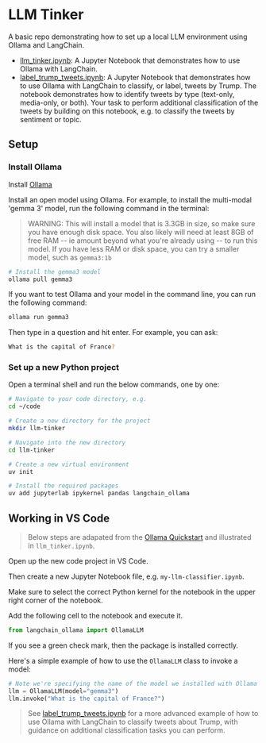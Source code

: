 # LLM Tinker

A basic repo demonstrating how to set up a local LLM environment using Ollama and LangChain.

- [llm_tinker.ipynb](llm_tinker.ipynb): A Jupyter Notebook that demonstrates how to use Ollama with LangChain.
- [label_trump_tweets.ipynb](label_trump_tweets.ipynb): A Jupyter Notebook that demonstrates how to use Ollama with LangChain to classify, or label, tweets by Trump. The notebook demonstrates how to identify tweets by type (text-only, media-only, or both). Your task to perform additional classification of the tweets by building on this notebook, e.g. to classify the tweets by sentiment or topic.

## Setup

### Install Ollama

Install [Ollama](https://github.com/ollama/ollama?tab=readme-ov-file#ollama)

Install an open model using Ollama. For example, to install the
multi-modal 'gemma 3' model, run the following command in the terminal:

> WARNING: This will install a model that is 3.3GB in size, so make sure you have enough disk space.
> You also likely will need at least 8GB of free RAM -- ie amount beyond what you're already using
> -- to run this model. If
> you have less RAM or disk space, you can try a smaller model, such as `gemma3:1b`

```bash
# Install the gemma3 model
ollama pull gemma3
```

If you want to test Ollama and your model in the command line,
you can run the following command:

```bash
ollama run gemma3
```

Then type in a question and hit enter. For example, you can ask:

```bash
What is the capital of France?
```

### Set up a new Python project

Open a terminal shell and run the below commands, one by one:

```bash
# Navigate to your code directory, e.g.
cd ~/code

# Create a new directory for the project
mkdir llm-tinker

# Navigate into the new directory
cd llm-tinker

# Create a new virtual environment
uv init

# Install the required packages
uv add jupyterlab ipykernel pandas langchain_ollama
```

## Working in VS Code

> Below steps are adapated from the [Ollama Quickstart](https://python.langchain.com/docs/how_to/local_llms/#quickstart) and illustrated in `llm_tinker.ipynb`.

Open up the new code project in VS Code.

Then create a new Jupyter Notebook file, e.g. `my-llm-classifier.ipynb`.

Make sure to select the correct Python kernel for the notebook in the upper right corner of the notebook.

Add the following cell to the notebook and execute it.

```python
from langchain_ollama import OllamaLLM
```

If you see a green check mark, then the package is installed correctly.

Here's a simple example of how to use the `OllamaLLM` class to invoke a model:

```python
# Note we're specifying the name of the model we installed with Ollama
llm = OllamaLLM(model="gemma3")
llm.invoke("What is the capital of France?")
```

> See [label_trump_tweets.ipynb](label_trump_tweets.ipynb) for a more advanced example of how to use Ollama with LangChain to classify tweets about Trump, with guidance on additional classification tasks you can perform.

